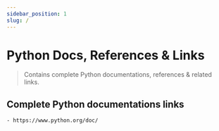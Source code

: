 ```yaml
---
sidebar_position: 1
slug: /
---
```


# Python Docs, References & Links

> Contains complete Python documentations, references & related links.

## Complete Python documentations links

    - https://www.python.org/doc/
